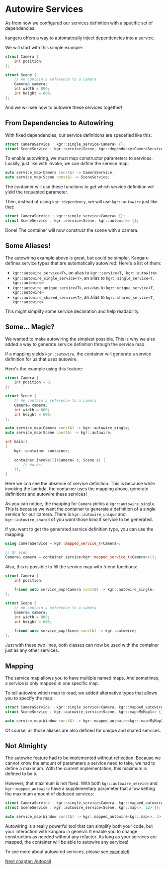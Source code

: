Autowire Services
=================

As from now we configured our services definition with a specific set of dependencies.

kangaru offers a way to automatically inject dependencies into a service.

We will start with this simple example:

```c++
struct Camera {
    int position;
};

struct Scene {
	// We contain a reference to a camera
    Camera& camera;
    int width = 800;
    int height = 600;
};
```

And we will see how to autowire these services together!

## From Dependencies to Autowiring

With fixed dependencies, our service definitions are specefied like this:

```c++
struct CameraService : kgr::single_service<Camera> {};
struct SceneService : kgr::service<Scene, kgr::dependency<CameraService>> {};
```

To enable autowiring, we must map constructor parameters to services.
Luckily, just like with invoke, we can define the service map:

```c++
auto service_map(Camera const&) -> CameraService;
auto service_map(Scene const&) -> SceneService;
```

The container will use these functions to get which service definition will yield the requested parameter.

Then, instead of using `kgr::dependency`, we will use `kgr::autowire` just like that:

```c++
struct CameraService : kgr::single_service<Camera> {};
struct SceneService : kgr::service<Scene, kgr::autowire> {};
```

Done! The container will now construct the scene with a camera.

## Some Aliases!

The autowiring example above is great, but could be simpler. Kangaru defines service types that are automatically autowired.
Here's a list of them:

 * `kgr::autowire_service<T>`, an alias to `kgr::service<T, kgr::autowire>`
 * `kgr::autowire_single_service<T>`, an alias to `kgr::single_service<T, kgr::autowire>`
 * `kgr::autowire_unique_service<T>`, an alias to `kgr::unique_service<T, kgr::autowire>`
 * `kgr::autowire_shared_service<T>`, an alias to `kgr::shared_service<T, kgr::autowire>`

This might simplify some service declaration and help readability.

## Some... Magic?

We wanted to make autowiring the simplest possible.
This is why we also added a way to generate service definition through the service map.

If a mapping yields `kgr::autowire`, the container will generate a service definition for us that uses autowire.

Here's the example using this feature:

```c++
struct Camera {
    int position = 0;
};

struct Scene {
	// We contain a reference to a camera
    Camera& camera;
    int width = 800;
    int height = 600;
};

auto service_map(Camera const&) -> kgr::autowire_single;
auto service_map(Scene const&) -> kgr::autowire;

int main()
{
	kgr::container container;
	
	container.invoke([](Camera& c, Scene s) {
		// Works!
	});
}
```

Here we cna see the absence of service definition.
This is because while invoking the lambda, the container uses the mapping above,
generate definitions and autowire these services!

As you can notice, the mapping for `Camera` yields a `kgr::autowire_single`. This is because we want the container
to generate a definition of a single service for our camera.
There is `kgr::autowire_unique` and `kgr::autowire_shared` of you want those kind if service to be generated.

If you want to get the generated service definition type, you can use the mapping:

```c++
using CameraService = kgr::mapped_service_t<Camera>;

// Or even
Camera& camera = container.service<kgr::mapped_service_t<Camera>>();
```

Also, this is possible to fill the service map with friend functions:

```c++
struct Camera {
    int position;
    
    friend auto service_map(Camera const&) -> kgr::autowire_single;
};

struct Scene {
	// We contain a reference to a camera
    Camera& camera;
    int width = 800;
    int height = 600;
    
    friend auto service_map(Scene const&) -> kgr::autowire;
};
```

Just with these two lines, both classes can now be used with the container just as any other services.

## Mapping

The service map allows you to have multiple named maps. And sometimes, a service is only mapped in one specific map.

To tell autowire which map to read, we added alternative types that allows you to specify the map:

```c++
struct CameraService : kgr::single_service<Camera, kgr::mapped_autowire<kgr::map<MyMap1, MyMap2>>> {};
struct SceneService : kgr::autowire_service<Scene, kgr::map<MyMap1>> {};

auto service_map(Window const&) -> kgr::mapped_autowire<kgr::map<MyMap2>> {};
```

Of course, all those aliases are also defined for unique and shared services.

## Not Almighty

The autowire feature had to be implemented without reflection. Because we cannot know the amount of parameters a service
need to take, we had to define a maximum. With the current implementation, this maximum is defined to be `8`.

However, that maximum is not fixed. With both `kgr::autowire_service` and `kgr::mapped_autowire` have a supplementary parameter
that allow setting the maximum amount of deduced services:


```c++
struct CameraService : kgr::single_service<Camera, kgr::mapped_autowire<kgr::map<>, 10>> {};
struct SceneService : kgr::autowire_service<Scene, kgr::map<>, 12> {};

auto service_map(Window const&) -> kgr::mapped_autowire<kgr::map<>, 3> {};
```

Autowiring is a really powerful tool that can simplify both your code, but your interaction with kangaru in general.
It enable you to change constructors as needed without any refactor. As long as your services are mapped, the container
will be able to autowire any services!

To see more about autowired services, please see [example6](../examples/example6/example6.cpp).

[Next chapter: Autocall](section07_autocall.md)
